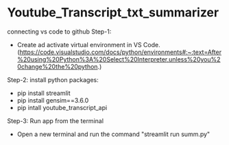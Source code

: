 # Youtube_Transcript_txt_summarizer
connecting vs code to github
Step-1:
* Create ad activate virtual environment in VS Code. (https://code.visualstudio.com/docs/python/environments#:~:text=After%20using%20Python%3A%20Select%20Interpreter,unless%20you%20change%20the%20python.)

Step-2: install python packages:

* pip install streamlit
* pip install gensim==3.6.0
* pip intall youtube_transcript_api

Step-3: Run app from the terminal
 * Open a new terminal and run the command "streamlit run summ.py"


